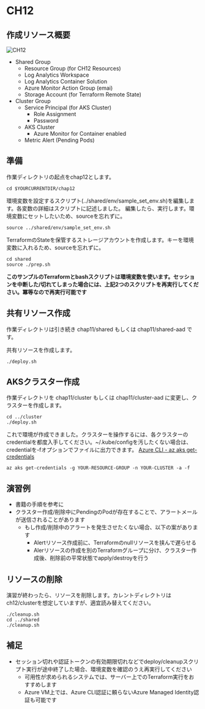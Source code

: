 # CH12

## 作成リソース概要

![CH12](https://github.com/ToruMakabe/Understanding-K8s/blob/master/pics/ch12.jpg?raw=true "CH12")

* Shared Group
  * Resource Group (for CH12 Resources)
  * Log Analytics Workspace
  * Log Analytics Container Solution
  * Azure Monitor Action Group (emai)
  * Storage Account (for Terraform Remote State)
* Cluster Group
  * Service Principal (for AKS Cluster)
    * Role Assignment
    * Password
  * AKS Cluster
    * Azure Monitor for Container enabled
  * Metric Alert (Pending Pods)

## 準備

作業ディレクトリの起点をchap12とします。

```
cd $YOURCURRENTDIR/chap12
```

環境変数を設定するスクリプト(../shared/env/sample_set_env.sh)を編集します。各変数の詳細はスクリプトに記述しました。
編集したら、実行します。環境変数にセットしたいため、sourceを忘れずに。

```
source ../shared/env/sample_set_env.sh
```

TerraformのStateを保管するストレージアカウントを作成します。キーを環境変数に入れるため、sourceを忘れずに。

```
cd shared
source ./prep.sh
```

__このサンプルのTerraformとbashスクリプトは環境変数を使います。セッションを中断した/切れてしまった場合には、上記2つのスクリプトを再実行してください。冪等なので再実行可能です__

## 共有リソース作成

作業ディレクトリは引き続き chap11/shared もしくは chap11/shared-aad です。

共有リソースを作成します。

```
./deploy.sh
```

## AKSクラスター作成

作業ディレクトリを chap11/cluster もしくは chap11/cluster-aad に変更し、クラスターを作成します。

```
cd ../cluster
./deploy.sh
```

これで環境が作成できました。クラスターを操作するには、各クラスターのcredentialを都度入手してください。~/.kube/configを汚したくない場合は、credentialを-fオプションでファイルに出力できます。
[Azure CLI - az aks get-credentials](https://docs.microsoft.com/en-us/cli/azure/aks?view=azure-cli-latest#az-aks-get-credentials)

```
az aks get-credentials -g YOUR-RESOURCE-GROUP -n YOUR-CLUSTER -a -f
```

## 演習例

* 書籍の手順を参考に
* クラスター作成/削除中にPendingのPodが存在することで、アラートメールが送信されることがあります
  * もし作成/削除中のアラートを発生させたくない場合、以下の案があります
    * Alertリソース作成前に、Terraformのnullリソースを挟んで遅らせる
    * Alerリソースの作成を別のTerraformグループに分け、クラスター作成後、削除前の平常状態でapply/destroyを行う

## リソースの削除

演習が終わったら、リソースを削除します。カレントディレクトリはch12/clusterを想定していますが、適宜読み替えてください。

```
./cleanup.sh
cd ../shared
./cleanup.sh
```

## 補足

* セッション切れや認証トークンの有効期限切れなどでdeploy/cleanupスクリプト実行が途中終了した場合、環境変数を確認のうえ再実行してください
  * 可用性が求められるシステムでは、サーバー上でのTerraform実行をおすすめします
  * Azure VM上では、Azure CLI認証に頼らないAzure Managed Identity認証も可能です